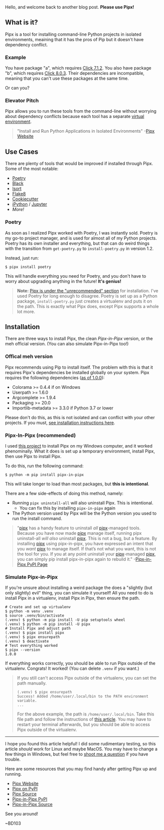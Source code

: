 Hello, and welcome back to another blog post. **Please use Pipx!**

## What is it?

Pipx is a tool for installing command-line Python projects in isolated environments, meaining that it has the pros of Pip but it doesn't have dependency conflict.

### Example

You have package "a", which requires [Click 7.1.2](https://pypi.org/project/click/7.1.2/). You also have package "b", which requires [Click 8.0.3](https://pypi.org/project/click/8.0.3/). Their dependencies are incompatible, meaning that you can't use these packages at the same time.

Or can you?

### Elevator Pitch

Pipx allows you to run these tools from the command-line without worrying about dependency conflicts because each tool has a separate [virtual environment](https://docs.python.org/3/library/venv.html).

> "Install and Run Python Applications in Isolated Environments"
> -[Pipx Website](https://pypa.github.io/pipx/)

## Use Cases

There are plenty of tools that would be improved if installed through Pipx. Some of the most notable:

- [Poetry](https://python-poetry.org/)
- [Black](https://pypi.org/project/black/)
- [Isort](https://pypi.org/project/isort/)
- [Flake8](https://pypi.org/project/flake8/)
- [Cookiecutter](https://pypi.org/project/cookiecutter/)
- [iPython](https://pypi.org/project/ipython/) / [Jupyter](https://pypi.org/project/jupyter/)
- _More!_

### Poetry

As soon as I realized Pipx worked with Poetry, I was instantly sold. Poetry is my go-to project manager, and is used for almost all of my Python projects. Poetry has its own installer and everything, but that can do weird things with the transition from `get-poetry.py` to `install-poetry.py` in version 1.2.

Instead, just run:

```console
$ pipx install poetry
```

This will handle everything you need for Poetry, and you don't have to worry about upgrading anything in the future! **It's genius!**

> **Note:** [Pipx is under the "unrecommended" section](https://python-poetry.org/docs/#installing-with-pipx) for installation.
> I've used Poetry for long enough to disagree.
> Poetry is set up as a Python package, `install-poetry.py` just creates a virtualenv and puts it on the path.
> This is exactly what Pipx does, except Pipx supports a whole lot more.

## Installation

There are three ways to install Pipx, the clean _Pipx-in-Pipx_ version, or the meh official version. (You can also simulate Pipx-in-Pipx too!)

### Offical meh version

Pipx recommends using Pip to install itself. The problem with this is that it requires Pipx's dependencies be installed globally on your system. Pipx requires the following dependencies ([as of 1.0.0](https://github.com/pypa/pipx/blob/1.0.0/setup.cfg#L33-L38)):

- Colorama >= 0.4.4 if on Windows
- Userpath >= 1.6.0
- Argcomplete >= 1.9.4
- Packaging >= 20.0
- Importlib-metadata >= 3.3.0 if Python 3.7 or lower

Please don't do this, as this is not isolated and can conflict with your other projects. If you must, [see installation instructions here](https://pypa.github.io/pipx/#install-pipx).

### Pipx-In-Pipx (recommended)

I used [this project](https://pypi.org/project/pipx-in-pipx/) to install Pipx on my Windows computer, and it worked phenominally. What it does is set up a temporary environment, install Pipx, then use Pipx to install Pipx.

To do this, run the following command:

```console
$ python -m pip install pipx-in-pipx
```

This will take longer to load than most packages, but **this is intentional**.

There are a few side-effects of doing this method, namely:

- Running `pipx uninstall-all` will also uninstall Pipx. This is intentional.
	- You can fix this by installing `pipx-in-pipx` again
- The Python version used by Pipx will be the Python version you used to run the install command.

> "[pipx](https://pipxproject.github.io/pipx/)  has a handy feature to uninstall  _all_  [pipx](https://pipxproject.github.io/pipx/)-managed tools. Because you have now made  [pipx](https://pipxproject.github.io/pipx/)  manage itself, running  pipx  uninstall-all  _will also_  uninstall  [pipx](https://pipxproject.github.io/pipx/).
> This is not a bug, but a feature. By installing  [pipx](https://pipxproject.github.io/pipx/)  using  pipx-in-pipx, you have expressed an intent that you  _want_  [pipx](https://pipxproject.github.io/pipx/)  to manage itself. If that’s not what you want, this is not the tool for you.
> If you at any point uninstall your  [pipx](https://pipxproject.github.io/pipx/)-managed  [pipx](https://pipxproject.github.io/pipx/), you can simply  pip install  pipx-in-pipx  again to rebuild it."
> -[Pipx-in-Pipx PyPI Page](https://pypi.org/project/pipx-in-pipx/)

### Simulate Pipx-in-Pipx

If you're unsure about installing a weird package the does a "slightly (but only slightly) evil" thing, you can simulate it yourself! All you need to do is install Pipx in a virtualenv, install Pipx in Pipx, then ensure the path.

```console
# Create and set up virtualenv
$ python -m venv .venv
$ source .venv/bin/activate
(.venv) $ python -m pip install -U pip setuptools wheel
(.venv) $ python -m pip install -U pipx
# Install Pipx and adjust path
(.venv) $ pipx install pipx
(.venv) $ pipx ensurepath
(.venv) $ deactivate
# Test everything worked
$ pipx --version
1.0.0
```

If everything works correctly, you should be able to run Pipx outside of the virtualenv. Congrats! It worked! (You can delete `.venv` if you want.)

> If you still can't access Pipx outside of the virtualenv, you can set the path manually.
>
> ```console
> (.venv) $ pipx ensurepath
> Success! Added /home/user/.local/bin to the PATH environment variable.
> ...
> ```
>
> For the above example, the path is `/home/user/.local/bin`.
> Take this file path and follow the instructions of [this article](https://katiek2.github.io/path-doc/).
> You may have to restart your terminal afterwards, but you should be able to access Pipx outside of the virtualenv.

---

I hope you found this article helpful! I did some rudimentary testing, so this article _should_ work for Linux and maybe MacOS. You may have to change a few things in Windows, but feel free to [shoot me a question](https://github.com/BD103/BD103/issues) if you have trouble.

Here are some resources that you may find handy after getting Pipx up and running.

- [Pipx Website](https://pypa.github.io/pipx/)
- [Pipx on PyPI](https://pypi.org/project/pipx/)
- [Pipx Source](https://github.com/pypa/pipx/)
- [Pipx-in-Pipx PyPI](https://pypi.org/project/pipx-in-pipx/)
- [Pipx-in-Pipx Source](https://github.com/mattsb42-meta/pipx-in-pipx)

See you around!

~BD103
